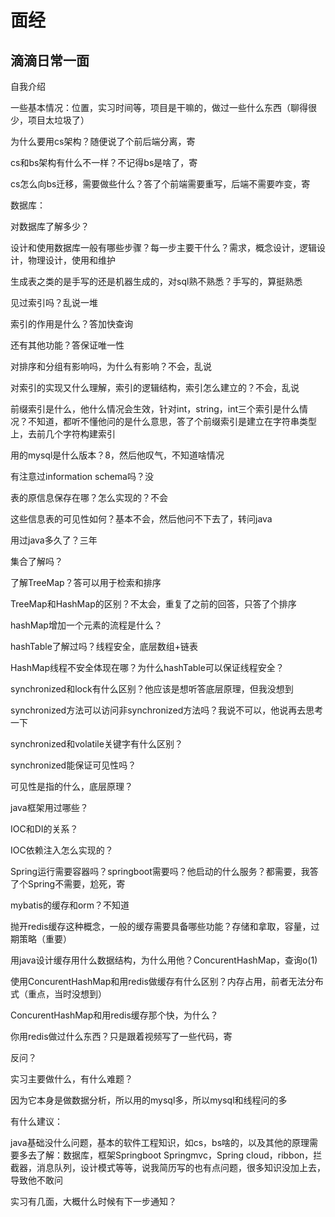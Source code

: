 # 面经

## 滴滴日常一面

自我介绍

一些基本情况：位置，实习时间等，项目是干嘛的，做过一些什么东西（聊得很少，项目太垃圾了）

为什么要用cs架构？随便说了个前后端分离，寄

cs和bs架构有什么不一样？不记得bs是啥了，寄

cs怎么向bs迁移，需要做些什么？答了个前端需要重写，后端不需要咋变，寄

数据库：

对数据库了解多少？

设计和使用数据库一般有哪些步骤？每一步主要干什么？需求，概念设计，逻辑设计，物理设计，使用和维护

生成表之类的是手写的还是机器生成的，对sql熟不熟悉？手写的，算挺熟悉

见过索引吗？乱说一堆

索引的作用是什么？答加快查询

还有其他功能？答保证唯一性

对排序和分组有影响吗，为什么有影响？不会，乱说

对索引的实现又什么理解，索引的逻辑结构，索引怎么建立的？不会，乱说

前缀索引是什么，他什么情况会生效，针对int，string，int三个索引是什么情况？不知道，都听不懂他问的是什么意思，答了个前缀索引是建立在字符串类型上，去前几个字符构建索引

用的mysql是什么版本？8，然后他叹气，不知道啥情况

有注意过information schema吗？没

表的原信息保存在哪？怎么实现的？不会

这些信息表的可见性如何？基本不会，然后他问不下去了，转问java

用过java多久了？三年

集合了解吗？

了解TreeMap？答可以用于检索和排序

TreeMap和HashMap的区别？不太会，重复了之前的回答，只答了个排序

hashMap增加一个元素的流程是什么？

hashTable了解过吗？线程安全，底层数组+链表

HashMap线程不安全体现在哪？为什么hashTable可以保证线程安全？

synchronized和lock有什么区别？他应该是想听答底层原理，但我没想到

synchronized方法可以访问非synchronized方法吗？我说不可以，他说再去思考一下

synchronized和volatile关键字有什么区别？

synchronized能保证可见性吗？

可见性是指的什么，底层原理？

java框架用过哪些？

IOC和DI的关系？

IOC依赖注入怎么实现的？

Spring运行需要容器吗？springboot需要吗？他启动的什么服务？都需要，我答了个Spring不需要，尬死，寄

mybatis的缓存和orm？不知道

抛开redis缓存这种概念，一般的缓存需要具备哪些功能？存储和拿取，容量，过期策略（重要）

用java设计缓存用什么数据结构，为什么用他？ConcurentHashMap，查询o(1)

使用ConcurentHashMap和用redis做缓存有什么区别？内存占用，前者无法分布式（重点，当时没想到）

ConcurentHashMap和用redis缓存那个快，为什么？

你用redis做过什么东西？只是跟着视频写了一些代码，寄

反问？

实习主要做什么，有什么难题？

因为它本身是做数据分析，所以用的mysql多，所以mysql和线程问的多

有什么建议：

java基础没什么问题，基本的软件工程知识，如cs，bs啥的，以及其他的原理需要多去了解：数据库，框架Springboot Springmvc，Spring cloud，ribbon，拦截器，消息队列，设计模式等等，说我简历写的也有点问题，很多知识没加上去，导致他不敢问

实习有几面，大概什么时候有下一步通知？





